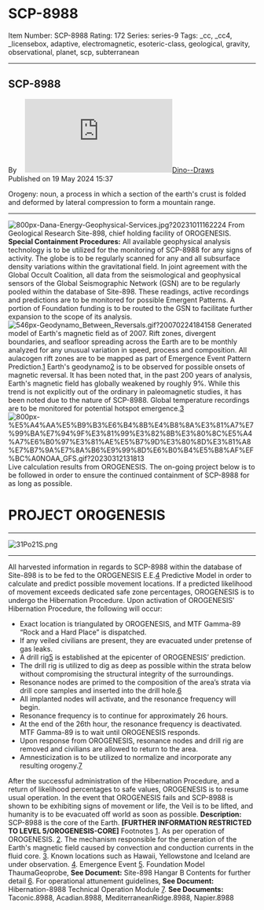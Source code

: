 # SCP-8988
Item Number: SCP-8988
Rating: 172
Series: series-9
Tags: _cc, _cc4, _licensebox, adaptive, electromagnetic, esoteric-class, geological, gravity, observational, planet, scp, subterranean

---

SCP-8988  
---  
Byㅤ [![Dino--Draws](https://www.wikidot.com/avatar.php?userid=8229577&amp;size=small&amp;timestamp=1751332148)](http://www.wikidot.com/user:info/dino-draws)[Dino--Draws](http://www.wikidot.com/user:info/dino-draws)  
Published on 19 May 2024 15:37  
  

Orogeny: noun, a process in which a section of the earth's crust is folded and deformed by lateral compression to form a mountain range.
* * *
![800px-Dana-Energy-Geophysical-Services.jpg?20231011162224](https://upload.wikimedia.org/wikipedia/commons/thumb/5/51/Dana-Energy-Geophysical-Services.jpg/800px-Dana-Energy-Geophysical-Services.jpg?20231011162224)
From Geological Research Site-898, chief holding facility of OROGENESIS.
**Special Containment Procedures:** All available geophysical analysis technology is to be utilized for the monitoring of SCP-8988 for any signs of activity. The globe is to be regularly scanned for any and all subsurface density variations within the gravitational field.
In joint agreement with the Global Occult Coalition, all data from the seismological and geophysical sensors of the Global Seismographic Network (GSN) are to be regularly pooled within the database of Site-898. These readings, active recordings and predictions are to be monitored for possible Emergent Patterns. A portion of Foundation funding is to be routed to the GSN to facilitate further expansion to the scope of its analysis.
![546px-Geodynamo_Between_Reversals.gif?20070224184158](https://upload.wikimedia.org/wikipedia/commons/thumb/d/d5/Geodynamo_Between_Reversals.gif/546px-Geodynamo_Between_Reversals.gif?20070224184158)
Generated model of Earth's magnetic field as of 2007.
Rift zones, divergent boundaries, and seafloor spreading across the Earth are to be monthly analyzed for any unusual variation in speed, process and composition. All aulacogen rift zones are to be mapped as part of Emergence Event Pattern Prediction.[1](javascript:;)
Earth's geodynamo[2](javascript:;) is to be observed for possible onsets of magnetic reversal. It has been noted that, in the past 200 years of analysis, Earth's magnetic field has globally weakened by roughly 9%. While this trend is not explicitly out of the ordinary in paleomagnetic studies, it has been noted due to the nature of SCP-8988.
Global temperature recordings are to be monitored for potential hotspot emergence.[3](javascript:;)
![800px-%E5%A4%AA%E5%B9%B3%E6%B4%8B%E4%B8%8A%E3%81%A7%E7%99%BA%E7%94%9F%E3%81%99%E3%82%8B%E3%80%8C%E5%A4%A7%E6%B0%97%E3%81%AE%E5%B7%9D%E3%80%8D%E3%81%A8%E7%B7%9A%E7%8A%B6%E9%99%8D%E6%B0%B4%E5%B8%AF%EF%BC%A0NOAA_GFS.gif?20230312131813](https://upload.wikimedia.org/wikipedia/commons/thumb/c/c3/%E5%A4%AA%E5%B9%B3%E6%B4%8B%E4%B8%8A%E3%81%A7%E7%99%BA%E7%94%9F%E3%81%99%E3%82%8B%E3%80%8C%E5%A4%A7%E6%B0%97%E3%81%AE%E5%B7%9D%E3%80%8D%E3%81%A8%E7%B7%9A%E7%8A%B6%E9%99%8D%E6%B0%B4%E5%B8%AF%EF%BC%A0NOAA_GFS.gif/800px-%E5%A4%AA%E5%B9%B3%E6%B4%8B%E4%B8%8A%E3%81%A7%E7%99%BA%E7%94%9F%E3%81%99%E3%82%8B%E3%80%8C%E5%A4%A7%E6%B0%97%E3%81%AE%E5%B7%9D%E3%80%8D%E3%81%A8%E7%B7%9A%E7%8A%B6%E9%99%8D%E6%B0%B4%E5%B8%AF%EF%BC%A0NOAA_GFS.gif?20230312131813)
Live calculation results from OROGENESIS.
The on-going project below is to be followed in order to ensure the continued containment of SCP-8988 for as long as possible.
# PROJECT OROGENESIS
* * *
![31Po21S.png](https://i.imgur.com/31Po21S.png)
* * *
All harvested information in regards to SCP-8988 within the database of Site-898 is to be fed to the OROGENESIS E.E.[4](javascript:;) Predictive Model in order to calculate and predict possible movement locations. If a predicted likelihood of movement exceeds dedicated safe zone percentages, OROGENESIS is to undergo the Hibernation Procedure.
Upon activation of OROGENESIS' Hibernation Procedure, the following will occur:
  * Exact location is triangulated by OROGENESIS, and MTF Gamma-89 “Rock and a Hard Place” is dispatched.
  * If any veiled civilians are present, they are evacuated under pretense of gas leaks.
  * A drill rig[5](javascript:;) is established at the epicenter of OROGENESIS’ prediction.
  * The drill rig is utilized to dig as deep as possible within the strata below without compromising the structural integrity of the surroundings.
  * Resonance nodes are primed to the composition of the area’s strata via drill core samples and inserted into the drill hole.[6](javascript:;)
  * All implanted nodes will activate, and the resonance frequency will begin.
  * Resonance frequency is to continue for approximately 26 hours.
  * At the end of the 26th hour, the resonance frequency is deactivated. MTF Gamma-89 is to wait until OROGENESIS responds.
  * Upon response from OROGENESIS, resonance nodes and drill rig are removed and civilians are allowed to return to the area.
  * Amnesticization is to be utilized to normalize and incorporate any resulting orogeny.[7](javascript:;)

After the successful administration of the Hibernation Procedure, and a return of likelihood percentages to safe values, OROGENESIS is to resume usual operation.
In the event that OROGENESIS fails and SCP-8988 is shown to be exhibiting signs of movement or life, the Veil is to be lifted, and humanity is to be evacuated off world as soon as possible.
**Description:** SCP-8988 is the core of the Earth.
**[FURTHER INFORMATION RESTRICTED TO LEVEL 5/OROGENESIS-CORE]**
Footnotes
[1](javascript:;). As per operation of OROGENESIS.
[2](javascript:;). The mechanism responsible for the generation of the Earth's magnetic field caused by convection and conduction currents in the fluid core.
[3](javascript:;). Known locations such as Hawaii, Yellowstone and Iceland are under observation.
[4](javascript:;). Emergence Event
[5](javascript:;). Foundation Model ThaumaGeoprobe, **See Document:** Site-898 Hangar B Contents for further detail
[6](javascript:;). For operational attunement guidelines, **See Document:** Hibernation-8988 Technical Operation Module
[7](javascript:;). **See Documents:** Taconic.8988, Acadian.8988, MediterraneanRidge.8988, Napier.8988
